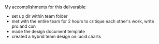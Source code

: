 My accomplishments for this deliverable:
 * set up dir within team folder
 * met with the entire team for 2 hours to critique each other's work, write pro and con
 * made the design document template
 * created a hybrid team design on lucid charts
